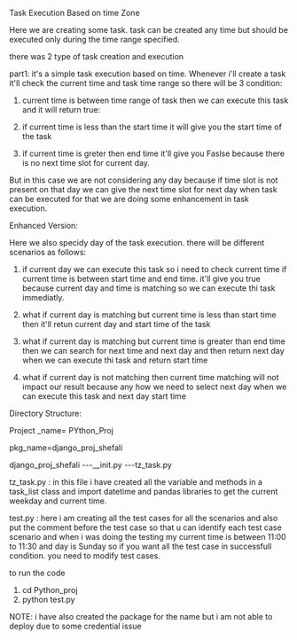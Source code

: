 Task Execution Based on time Zone

Here we are creating some task. task can be created any time but should be executed only during the time range specified.

there was 2 type of task creation and execution 

part1: it's a simple task execution based on time. Whenever i'll create a task it'll check the current time  and task time range  so there will be 3 condition:
1. current time is between time range of task then we can execute this task and it will return true:

2. if current time is less than the start time  it will give you the start time of the task 

3. if current time is greter then end time it'll give you Faslse because there is no next time slot for current day.

But in this case we are not considering any day because if time  slot is not present on that day we can give the next time slot for next day when task can be executed for that we are doing some enhancement in task execution.

Enhanced Version:

Here we also specidy day of the task execution. there will be different scenarios as follows:

1. if current day we can execute this task so i need to check current  time if current time is between start time and end time. it'll give you true because current day and time is matching so we can execute thi task immediatly.

2. what if current day is matching but current time is less than start time then it'll retun current day and start time of the task

3. what if current day is matching but current time is greater than end time then we can search for next time and next day and then return next day when we can execute thi task and return start time

4. what if current day is not matching then current time matching will not impact our result because any how we need to select next day when we can execute this task and next day start time 

Directory Structure:

Project _name= PYthon_Proj

pkg_name=django_proj_shefali

django_proj_shefali
---__init.py
---tz_task.py

tz_task.py : in this file i have created all the variable and methods in a task_list class and import datetime and pandas libraries to get the current weekday and current time.


test.py : here i am creating all the test cases for all the scenarios and also put the comment before the test case so that u can identify each test case scenario and when i was doing the testing my current time is between 11:00 to 11:30 and day is Sunday so if you want all the test case in successfull condition. you need to modify test cases.

to run the code
1. cd Python_proj
2. python test.py


NOTE: i have also created the package for the name but i am not able to deploy due to some credential issue

